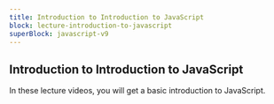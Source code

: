 ```yaml
---
title: Introduction to Introduction to JavaScript
block: lecture-introduction-to-javascript
superBlock: javascript-v9
---
```


## Introduction to Introduction to JavaScript

In these lecture videos, you will get a basic introduction to JavaScript.
